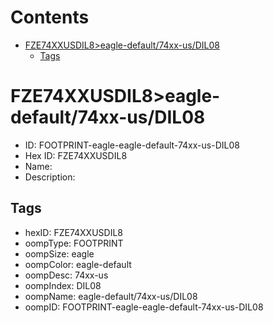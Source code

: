 



Contents
========

* [FZE74XXUSDIL8>eagle-default/74xx-us/DIL08](#fze74xxusdil8eagle-default74xx-usdil08)
	* [Tags](#tags)

# FZE74XXUSDIL8>eagle-default/74xx-us/DIL08

- ID: FOOTPRINT-eagle-eagle-default-74xx-us-DIL08
- Hex ID: FZE74XXUSDIL8
- Name: 
- Description: 

## Tags

- hexID: FZE74XXUSDIL8
- oompType: FOOTPRINT
- oompSize: eagle
- oompColor: eagle-default
- oompDesc: 74xx-us
- oompIndex: DIL08
- oompName: eagle-default/74xx-us/DIL08
- oompID: FOOTPRINT-eagle-eagle-default-74xx-us-DIL08
